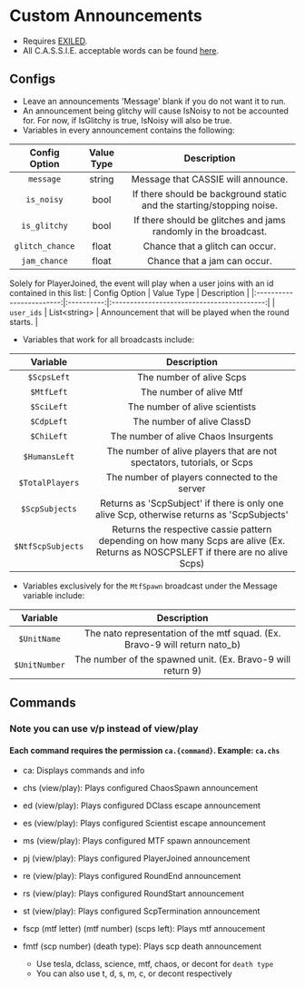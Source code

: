 # Custom Announcements
- Requires [EXILED](https://github.com/galaxy119/EXILED/).
- All C.A.S.S.I.E. acceptable words can be found [here](https://steamcommunity.com/sharedfiles/filedetails/?id=1577299753).

## Configs
- Leave an announcements 'Message' blank if you do not want it to run.
- An announcement being glitchy will cause IsNoisy to not be accounted for. For now, if IsGlitchy is true, IsNoisy will also be true.
- Variables in every announcement contains the following:

| Config Option | Value Type | Description |
|:------------------------:|:----------:|:------------------------------------------:|
| `message` | string | Message that CASSIE will announce. |
| `is_noisy` | bool | If there should be background static and the starting/stopping noise. |
| `is_glitchy` | bool | If there should be glitches and jams randomly in the broadcast. |
| `glitch_chance` | float | Chance that a glitch can occur. |
| `jam_chance` | float | Chance that a jam can occur. |


Solely for PlayerJoined, the event will play when a user joins with an id contained in this list:
| Config Option | Value Type | Description |
|:------------------------:|:----------:|:------------------------------------------:|
| `user_ids` | List\<string\> | Announcement that will be played when the round starts. |


- Variables that work for all broadcasts include:

| Variable | Description |
|:------------------------:|:--------------------------------------:|
| `$ScpsLeft` | The number of alive Scps |
| `$MtfLeft` | The number of alive Mtf |
| `$SciLeft` | The number of alive scientists |
| `$CdpLeft` | The number of alive ClassD |
| `$ChiLeft` | The number of alive Chaos Insurgents |
| `$HumansLeft` | The number of alive players that are not spectators, tutorials, or Scps |
| `$TotalPlayers` | The number of players connected to the server |
| `$ScpSubjects` | Returns as 'ScpSubject' if there is only one alive Scp, otherwise returns as 'ScpSubjects' |
| `$NtfScpSubjects` | Returns the respective cassie pattern depending on how many Scps are alive (Ex. Returns as NOSCPSLEFT if there are no alive Scps) |

- Variables exclusively for the `MtfSpawn` broadcast under the Message variable include:

| Variable | Description |
|:------------------------:|:--------------------------------------:|
| `$UnitName` | The nato representation of the mtf squad. (Ex. Bravo-9 will return nato_b) |
| `$UnitNumber` | The number of the spawned unit. (Ex. Bravo-9 will return 9) |

## Commands
### Note you can use v/p instead of view/play
#### Each command requires the permission `ca.{command}`. Example: `ca.chs`
- ca: Displays commands and info

- chs (view/play): Plays configured ChaosSpawn announcement

- ed (view/play): Plays configured DClass escape announcement

- es (view/play): Plays configured Scientist escape announcement

- ms (view/play): Plays configured MTF spawn announcement

- pj (view/play): Plays configured PlayerJoined announcement

- re (view/play): Plays configured RoundEnd announcement

- rs (view/play): Plays configured RoundStart announcement

- st (view/play): Plays configured ScpTermination announcement

- fscp (mtf letter) (mtf number) (scps left): Plays mtf annoucement

- fmtf (scp number) (death type): Plays scp death announcement
    - Use tesla, dclass, science, mtf, chaos, or decont for `death type`
    - You can also use t, d, s, m, c, or decont respectively
